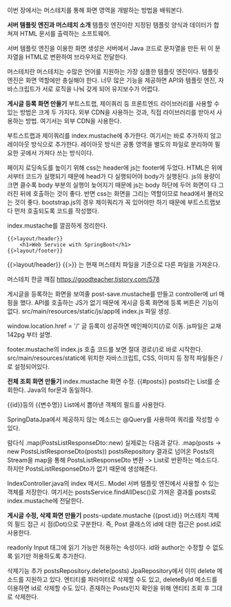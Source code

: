 이번 장에서는 머스테치를 통해 화면 영역을 개발하는 방법을 배워본다.

**서버 템플릿 엔진과 머스테치 소개**
템플릿 엔진이란 지정된 템플릿 양식과 데이터가 합쳐져 HTML 문서를 출력하는 소프트웨어.

서버 템플릿 엔진을 이용한 화면 생성은 서버에서 Java 코드로 문자열을 만든 뒤 이 문자열을 HTML로 변환하여 브라우저로 전달한다.

머스테치란
머스테치는 수많은 언어를 지원하는 가장 심플한 템플릿 엔진이다.
템플릿 엔진은 화면 역할에만 충실해야 한다. 너무 많은 기능을 제공하면
API와 템플릿 엔진, 자바스크립트가 서로 로직을 나눠 갖게 되어 유지보수가 어렵다.

**게시글 등록 화면 만들기**
부트스트랩, 제이쿼리 등 프론트엔드 라이브러리를 사용할 수 있는 방법은 크게 두 가지다. 외부 CDN을 사용하는 것과, 직접 라이브러리를 받아서 사용하는 방법.
여기서는 외부 CDN을 사용한다. 

부트스트랩과 제이쿼리를 index.mustache에 추가한다. 여기서는 바로 추가하지 않고 레이아웃 방식으로 추가한다. 레이아웃 방식은 공통 영역을 별도의 파일로 분리하여 필요한 곳에서 가져다 쓰는 방식이다.

페이지 로딩속도를 높이기 위해 css는 header에 js는 footer에 두었다. HTML은 위에서부터 코드가 실행되기 때문에 head가 다 실행되어야 body가 실행된다.
js의  용량이 크면 클수록 body 부분의 실행이 늦어지기 때문에 js는 body 하단에 두어 화면이 다 그러진 뒤에 호출하는 것이 좋다.
반면 css는 화면을 그리는 역할이므로 head에서 불러오는 것이 좋다.
bootstrap.js의 경우 제이쿼리가 꼭 있어야만 하기 때문에 부트스트랩보다 먼저 호출되도록 코드를 작성했다. 

index.mustache를 깔끔하게 정리한다.
```
{{>layout/header}}  
    <h1>Web Service with SpringBoot</h1>  
{{>layout/footer}}
```
{{>layout/header}} 
{{>}} 는 현재 머스테치 파일을 기준으로 다른 파일을 가져온다.

머스테치 한글 깨짐
https://goodteacher.tistory.com/578

게시글을 등록하는 화면을 보여줄 post-save.mustache를 만들고 controller에 url 매핑을 했다.
API를 호출하는 JS가 없기 때문에 게시글 등록 화면에 등록 버튼은 기능이 없다. 
src/main/resources/static/js/app에 index.js 파일 생성.

window.location.href = '/'
글 등록이 성공하면 메인페이지(/)로 이동.
js파일은 교재 142pg 부터 설명.

footer.mustache의 index.js 호출 코드를 보면 절대 경로(/)로 바로 시작한다.
src/main/resources/static에 위치한 자바스크립트, CSS, 이미지 등 정적 파일들은 /로 설정되어있다.

**전체 조회 화면 만들기**
index.mustache 화면 수정.
{{#posts}}
posts라는 List를 순회한다. Java의 for문과 동일하다.

{{id}}등의 {{변수명}}
List에서 뽑아낸 객체의 필드를 사용한다.

SpringDataJpa에서 제공하지 않는 메소드는 @Query를 사용하여 쿼리를 작성할 수 있다. 

람다식
.map(PostsListResponseDto::new)
실제로는 다음과 같다.
.map(posts -> new PostsListResponseDto(posts))
postsRepository 결과로 넘어온 Posts의 Stream을 map을 통해 PostsListResponseDto 변환 -> List로 반환하는 메소드다.
하지만 PostsListResponseDto가 없기 때문에 생성해준다.

IndexController.java의 index 메서드.
Model
서버 템플릿 엔진에서 사용할 수 있는 객체를 저장한다.
여기서는 postsService.findAllDesc()로 가져온 결과를 posts로 index.mustache에 전달한다.

**게시글 수정, 삭제 화면 만들기**
posts-update.mustache
{{post.id}}
머스테치 객체의 필드 접근 시 점(Dot)으로 구분한다.
즉, Post 클래스의 id에 대한 접근은 post.id로 사용한다.

readonly
Input 태그에 읽기 가능만 허용하는 속성이다.
id와 author는 수정할 수 없도록 읽기만 허용하도록 추가한다.

삭제기능 추가
postsRepository.delete(posts)
JpaRepository에서 이미 delete 메소드를 지원하고 있다.
엔티티를 파라미터로 삭제할 수도 있고, deleteById 메소드를 이용하면 id로 삭제할 수도 있다.
존재하는 Posts인지 확인을 위해 엔티티 조회 후 그대로 삭제한다.

